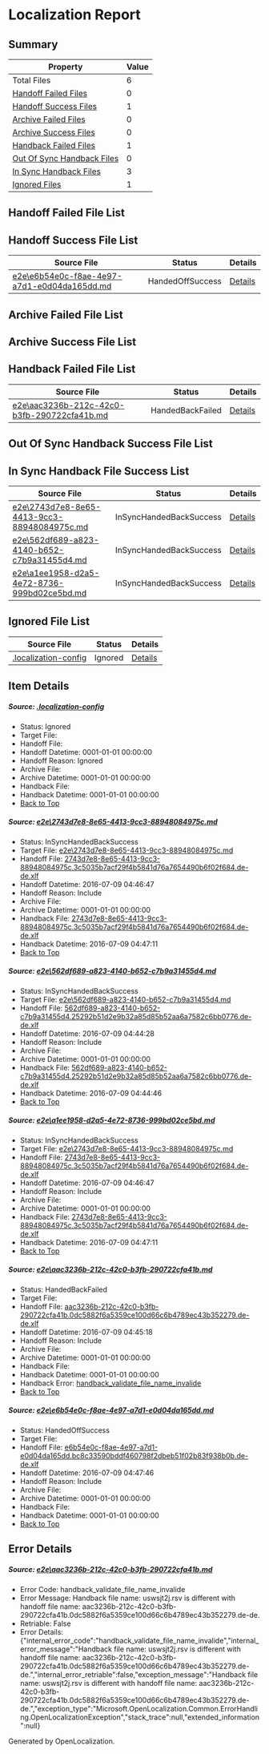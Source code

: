 # <a name='report-top'></a> Localization Report

## Summary
 Property | Value 
 -------- | ----- 
 Total Files | 6
[ Handoff Failed Files ](#handoff-failed-list)| 0
[ Handoff Success Files ](#handoff-success-list)| 1
[ Archive Failed Files ](#archive-failed-list)| 0
[ Archive Success Files ](#archive-success-list)| 0
[ Handback Failed Files ](#handback-failed-list)| 1
[ Out Of Sync Handback Files ](#outofsync-handback-success-list)| 0
[ In Sync Handback Files ](#insync-handback-success-list)| 3
[ Ignored Files ](#ignored-list)| 1

## <a name='handoff-failed-list'></a> Handoff Failed File List

## <a name='handoff-success-list'></a> Handoff Success File List
 Source File | Status | Details 
 ----------- | ------ | ------- 
 [e2e\e6b54e0c-f8ae-4e97-a7d1-e0d04da165dd.md](https://github.com/OpenLocalizationTestOrg/oltest/blob/30141fb75fa3b451310b930943024adedd91c5d8/e2e/e6b54e0c-f8ae-4e97-a7d1-e0d04da165dd.md) | HandedOffSuccess | [Details](#ebf0435db5115136a276af204045f67b3ae08a8a5)

## <a name='archive-failed-list'></a> Archive Failed File List

## <a name='archive-success-list'></a> Archive Success File List

## <a name='handback-failed-list'></a> Handback Failed File List
 Source File | Status | Details 
 ----------- | ------ | ------- 
 [e2e\aac3236b-212c-42c0-b3fb-290722cfa41b.md](https://github.com/OpenLocalizationTestOrg/oltest/blob/cc5339e57d89cd0e9b18f66d881b2bc9a5cc9364/e2e/aac3236b-212c-42c0-b3fb-290722cfa41b.md) | HandedBackFailed | [Details](#16a5e76b6f95b712bb003b1cf0301e85a4addf244)

## <a name='outofsync-handback-success-list'></a> Out Of Sync Handback Success File List

## <a name='insync-handback-success-list'></a> In Sync Handback File Success List
 Source File | Status | Details 
 ----------- | ------ | ------- 
 [e2e\2743d7e8-8e65-4413-9cc3-88948084975c.md](https://github.com/OpenLocalizationTestOrg/oltest/blob/0d919ac253783b7c66da4620ef9fd70bf2d403b7/e2e/2743d7e8-8e65-4413-9cc3-88948084975c.md) | InSyncHandedBackSuccess | [Details](#1a1130232357ca60c169ef643f9169bf8d8d252d1)
 [e2e\562df689-a823-4140-b652-c7b9a31455d4.md](https://github.com/OpenLocalizationTestOrg/oltest/blob/7c9b9062b96355f20816cfdada456f7f16d51c09/e2e/562df689-a823-4140-b652-c7b9a31455d4.md) | InSyncHandedBackSuccess | [Details](#dcb2acc232312f54677a0148d10cf785a87e925d2)
 [e2e\a1ee1958-d2a5-4e72-8736-999bd02ce5bd.md](https://github.com/OpenLocalizationTestOrg/oltest/blob/30141fb75fa3b451310b930943024adedd91c5d8/e2e/a1ee1958-d2a5-4e72-8736-999bd02ce5bd.md) | InSyncHandedBackSuccess | [Details](#1a1130232357ca60c169ef643f9169bf8d8d252d3)

## <a name='ignored-list'></a> Ignored File List
 Source File | Status | Details 
 ----------- | ------ | ------- 
 [.localization-config](https://github.com/OpenLocalizationTestOrg/oltest/blob/30141fb75fa3b451310b930943024adedd91c5d8/.localization-config) | Ignored | [Details](#3d4f252ac210baf56311d7e97dcc2db10974dbd20)

## Item Details
##### <a name='3d4f252ac210baf56311d7e97dcc2db10974dbd20'></a> Source: [.localization-config](https://github.com/OpenLocalizationTestOrg/oltest/blob/30141fb75fa3b451310b930943024adedd91c5d8/.localization-config)
* Status: Ignored
* Target File: 
* Handoff File: 
* Handoff Datetime: 0001-01-01 00:00:00
* Handoff Reason: Ignored
* Archive File: 
* Archive Datetime: 0001-01-01 00:00:00
* Handback File: 
* Handback Datetime: 0001-01-01 00:00:00
* [Back to Top](#report-top)

##### <a name='1a1130232357ca60c169ef643f9169bf8d8d252d1'></a> Source: [e2e\2743d7e8-8e65-4413-9cc3-88948084975c.md](https://github.com/OpenLocalizationTestOrg/oltest/blob/0d919ac253783b7c66da4620ef9fd70bf2d403b7/e2e/2743d7e8-8e65-4413-9cc3-88948084975c.md)
* Status: InSyncHandedBackSuccess
* Target File: [e2e\2743d7e8-8e65-4413-9cc3-88948084975c.md](https://github.com/OpenLocalizationTestOrg/oltest-dede-fly/blob/3a8e3bd6037b67156bb329660d78655544678436/e2e/2743d7e8-8e65-4413-9cc3-88948084975c.md)
* Handoff File: [2743d7e8-8e65-4413-9cc3-88948084975c.3c5035b7acf29f4b5841d76a7654490b6f02f684.de-de.xlf](https://github.com/OpenLocalizationTestOrg/olhandoff-e2e/blob/70bbb8fb5bb389a19510176cea77a4983bab97d5/ol-handoff/OpenLocalizationTestOrg/oltest-dede-fly/ci/ht/2743d7e8-8e65-4413-9cc3-88948084975c.3c5035b7acf29f4b5841d76a7654490b6f02f684.de-de.xlf)
* Handoff Datetime: 2016-07-09 04:46:47
* Handoff Reason: Include
* Archive File: 
* Archive Datetime: 0001-01-01 00:00:00
* Handback File: [2743d7e8-8e65-4413-9cc3-88948084975c.3c5035b7acf29f4b5841d76a7654490b6f02f684.de-de.xlf](https://github.com/OpenLocalizationTestOrg/olhandback-e2e/blob/4e7367e787ccb35ec2737ae5c39a14a962909176/ol-handback/OpenLocalizationTestOrg/oltest-dede-fly/ci/ht/2743d7e8-8e65-4413-9cc3-88948084975c.3c5035b7acf29f4b5841d76a7654490b6f02f684.de-de.xlf)
* Handback Datetime: 2016-07-09 04:47:11
* [Back to Top](#report-top)

##### <a name='dcb2acc232312f54677a0148d10cf785a87e925d2'></a> Source: [e2e\562df689-a823-4140-b652-c7b9a31455d4.md](https://github.com/OpenLocalizationTestOrg/oltest/blob/7c9b9062b96355f20816cfdada456f7f16d51c09/e2e/562df689-a823-4140-b652-c7b9a31455d4.md)
* Status: InSyncHandedBackSuccess
* Target File: [e2e\562df689-a823-4140-b652-c7b9a31455d4.md](https://github.com/OpenLocalizationTestOrg/oltest-dede-fly/blob/e5eb92f330a9d7b4ea657c0ae999da5c791f8909/e2e/562df689-a823-4140-b652-c7b9a31455d4.md)
* Handoff File: [562df689-a823-4140-b652-c7b9a31455d4.25292b51d2e9b32a85d85b52aa6a7582c6bb0776.de-de.xlf](https://github.com/OpenLocalizationTestOrg/olhandoff-e2e/blob/8fdb59e0794bd917555f84d3e632b7f8be46942d/ol-handoff/OpenLocalizationTestOrg/oltest-dede-fly/ci/ht/562df689-a823-4140-b652-c7b9a31455d4.25292b51d2e9b32a85d85b52aa6a7582c6bb0776.de-de.xlf)
* Handoff Datetime: 2016-07-09 04:44:28
* Handoff Reason: Include
* Archive File: 
* Archive Datetime: 0001-01-01 00:00:00
* Handback File: [562df689-a823-4140-b652-c7b9a31455d4.25292b51d2e9b32a85d85b52aa6a7582c6bb0776.de-de.xlf](https://github.com/OpenLocalizationTestOrg/olhandback-e2e/blob/8b8e2202a3fa0e51aa6d815951f15df69d4c04a2/ol-handback/OpenLocalizationTestOrg/oltest-dede-fly/ci/ht/562df689-a823-4140-b652-c7b9a31455d4.25292b51d2e9b32a85d85b52aa6a7582c6bb0776.de-de.xlf)
* Handback Datetime: 2016-07-09 04:44:46
* [Back to Top](#report-top)

##### <a name='1a1130232357ca60c169ef643f9169bf8d8d252d3'></a> Source: [e2e\a1ee1958-d2a5-4e72-8736-999bd02ce5bd.md](https://github.com/OpenLocalizationTestOrg/oltest/blob/30141fb75fa3b451310b930943024adedd91c5d8/e2e/a1ee1958-d2a5-4e72-8736-999bd02ce5bd.md)
* Status: InSyncHandedBackSuccess
* Target File: [e2e\2743d7e8-8e65-4413-9cc3-88948084975c.md](https://github.com/OpenLocalizationTestOrg/oltest-dede-fly/blob/3a8e3bd6037b67156bb329660d78655544678436/e2e/2743d7e8-8e65-4413-9cc3-88948084975c.md)
* Handoff File: [2743d7e8-8e65-4413-9cc3-88948084975c.3c5035b7acf29f4b5841d76a7654490b6f02f684.de-de.xlf](https://github.com/OpenLocalizationTestOrg/olhandoff-e2e/blob/70bbb8fb5bb389a19510176cea77a4983bab97d5/ol-handoff/OpenLocalizationTestOrg/oltest-dede-fly/ci/ht/2743d7e8-8e65-4413-9cc3-88948084975c.3c5035b7acf29f4b5841d76a7654490b6f02f684.de-de.xlf)
* Handoff Datetime: 2016-07-09 04:46:47
* Handoff Reason: Include
* Archive File: 
* Archive Datetime: 0001-01-01 00:00:00
* Handback File: [2743d7e8-8e65-4413-9cc3-88948084975c.3c5035b7acf29f4b5841d76a7654490b6f02f684.de-de.xlf](https://github.com/OpenLocalizationTestOrg/olhandback-e2e/blob/4e7367e787ccb35ec2737ae5c39a14a962909176/ol-handback/OpenLocalizationTestOrg/oltest-dede-fly/ci/ht/2743d7e8-8e65-4413-9cc3-88948084975c.3c5035b7acf29f4b5841d76a7654490b6f02f684.de-de.xlf)
* Handback Datetime: 2016-07-09 04:47:11
* [Back to Top](#report-top)

##### <a name='16a5e76b6f95b712bb003b1cf0301e85a4addf244'></a> Source: [e2e\aac3236b-212c-42c0-b3fb-290722cfa41b.md](https://github.com/OpenLocalizationTestOrg/oltest/blob/cc5339e57d89cd0e9b18f66d881b2bc9a5cc9364/e2e/aac3236b-212c-42c0-b3fb-290722cfa41b.md)
* Status: HandedBackFailed
* Target File: 
* Handoff File: [aac3236b-212c-42c0-b3fb-290722cfa41b.0dc5882f6a5359ce100d66c6b4789ec43b352279.de-de.xlf](https://github.com/OpenLocalizationTestOrg/olhandoff-e2e/blob/0532b2e0a322c4481887d7bb36a0ee3d85b7469c/ol-handoff/OpenLocalizationTestOrg/oltest-dede-fly/ci/ht/aac3236b-212c-42c0-b3fb-290722cfa41b.0dc5882f6a5359ce100d66c6b4789ec43b352279.de-de.xlf)
* Handoff Datetime: 2016-07-09 04:45:18
* Handoff Reason: Include
* Archive File: 
* Archive Datetime: 0001-01-01 00:00:00
* Handback File: 
* Handback Datetime: 0001-01-01 00:00:00
* Handback Error: [handback_validate_file_name_invalide](#16a5e76b6f95b712bb003b1cf0301e85a4addf244handback_validate_file_name_invalide)
* [Back to Top](#report-top)

##### <a name='ebf0435db5115136a276af204045f67b3ae08a8a5'></a> Source: [e2e\e6b54e0c-f8ae-4e97-a7d1-e0d04da165dd.md](https://github.com/OpenLocalizationTestOrg/oltest/blob/30141fb75fa3b451310b930943024adedd91c5d8/e2e/e6b54e0c-f8ae-4e97-a7d1-e0d04da165dd.md)
* Status: HandedOffSuccess
* Target File: 
* Handoff File: [e6b54e0c-f8ae-4e97-a7d1-e0d04da165dd.bc8c33590bddf460798f2dbeb51f02b83f938b0b.de-de.xlf](https://github.com/OpenLocalizationTestOrg/olhandoff-e2e/blob/d1bb067167d6202fe1f97aad050f120c09475012/ol-handoff/OpenLocalizationTestOrg/oltest-dede-fly/ci/ht/e6b54e0c-f8ae-4e97-a7d1-e0d04da165dd.bc8c33590bddf460798f2dbeb51f02b83f938b0b.de-de.xlf)
* Handoff Datetime: 2016-07-09 04:47:46
* Handoff Reason: Include
* Archive File: 
* Archive Datetime: 0001-01-01 00:00:00
* Handback File: 
* Handback Datetime: 0001-01-01 00:00:00
* [Back to Top](#report-top)


## Error Details
##### <a name='16a5e76b6f95b712bb003b1cf0301e85a4addf244handback_validate_file_name_invalide'></a> Source: [e2e\aac3236b-212c-42c0-b3fb-290722cfa41b.md](#16a5e76b6f95b712bb003b1cf0301e85a4addf244)
* Error Code: handback_validate_file_name_invalide
* Error Message: Handback file name: uswsjt2j.rsv is different with handoff file name: aac3236b-212c-42c0-b3fb-290722cfa41b.0dc5882f6a5359ce100d66c6b4789ec43b352279.de-de.
* Retriable: False
* Error Details: {"internal_error_code":"handback_validate_file_name_invalide","internal_error_message":"Handback file name: uswsjt2j.rsv is different with handoff file name: aac3236b-212c-42c0-b3fb-290722cfa41b.0dc5882f6a5359ce100d66c6b4789ec43b352279.de-de.","internal_error_retriable":false,"exception_message":"Handback file name: uswsjt2j.rsv is different with handoff file name: aac3236b-212c-42c0-b3fb-290722cfa41b.0dc5882f6a5359ce100d66c6b4789ec43b352279.de-de.","exception_type":"Microsoft.OpenLocalization.Common.ErrorHandling.OpenLocalizationException","stack_trace":null,"extended_information":null}


Generated by OpenLocalization.
